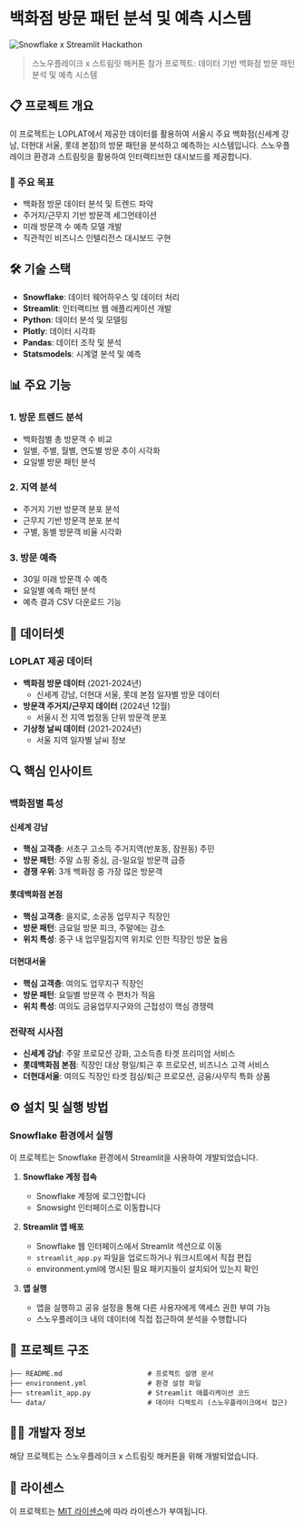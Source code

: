 # 백화점 방문 패턴 분석 및 예측 시스템

![Snowflake x Streamlit Hackathon](https://img.shields.io/badge/Snowflake%20x%20Streamlit-Hackathon-blue)

> 스노우플레이크 x 스트림릿 해커톤 참가 프로젝트: 데이터 기반 백화점 방문 패턴 분석 및 예측 시스템

## 📋 프로젝트 개요

이 프로젝트는 LOPLAT에서 제공한 데이터를 활용하여 서울시 주요 백화점(신세계 강남, 더현대 서울, 롯데 본점)의 방문 패턴을 분석하고 예측하는 시스템입니다. 스노우플레이크 환경과 스트림릿을 활용하여 인터랙티브한 대시보드를 제공합니다.

### 🎯 주요 목표

- 백화점 방문 데이터 분석 및 트렌드 파악
- 주거지/근무지 기반 방문객 세그먼테이션
- 미래 방문객 수 예측 모델 개발
- 직관적인 비즈니스 인텔리전스 대시보드 구현

## 🛠️ 기술 스택

- **Snowflake**: 데이터 웨어하우스 및 데이터 처리
- **Streamlit**: 인터랙티브 웹 애플리케이션 개발
- **Python**: 데이터 분석 및 모델링
- **Plotly**: 데이터 시각화
- **Pandas**: 데이터 조작 및 분석
- **Statsmodels**: 시계열 분석 및 예측

## 📊 주요 기능

### 1. 방문 트렌드 분석
- 백화점별 총 방문객 수 비교
- 일별, 주별, 월별, 연도별 방문 추이 시각화
- 요일별 방문 패턴 분석

### 2. 지역 분석
- 주거지 기반 방문객 분포 분석
- 근무지 기반 방문객 분포 분석
- 구별, 동별 방문객 비율 시각화

### 3. 방문 예측
- 30일 미래 방문객 수 예측
- 요일별 예측 패턴 분석
- 예측 결과 CSV 다운로드 기능

## 📂 데이터셋

### LOPLAT 제공 데이터
- **백화점 방문 데이터** (2021-2024년)
  - 신세계 강남, 더현대 서울, 롯데 본점 일자별 방문 데이터
- **방문객 주거지/근무지 데이터** (2024년 12월)
  - 서울시 전 지역 법정동 단위 방문객 분포
- **기상청 날씨 데이터** (2021-2024년)
  - 서울 지역 일자별 날씨 정보

## 🔍 핵심 인사이트

### 백화점별 특성

#### 신세계 강남
- **핵심 고객층**: 서초구 고소득 주거지역(반포동, 잠원동) 주민
- **방문 패턴**: 주말 쇼핑 중심, 금-일요일 방문객 급증
- **경쟁 우위**: 3개 백화점 중 가장 많은 방문객

#### 롯데백화점 본점
- **핵심 고객층**: 을지로, 소공동 업무지구 직장인
- **방문 패턴**: 금요일 방문 피크, 주말에는 감소
- **위치 특성**: 중구 내 업무밀집지역 위치로 인한 직장인 방문 높음

#### 더현대서울
- **핵심 고객층**: 여의도 업무지구 직장인
- **방문 패턴**: 요일별 방문객 수 편차가 적음
- **위치 특성**: 여의도 금융업무지구와의 근접성이 핵심 경쟁력

### 전략적 시사점

- **신세계 강남**: 주말 프로모션 강화, 고소득층 타겟 프리미엄 서비스
- **롯데백화점 본점**: 직장인 대상 평일/퇴근 후 프로모션, 비즈니스 고객 서비스
- **더현대서울**: 여의도 직장인 타겟 점심/퇴근 프로모션, 금융/사무직 특화 상품

## ⚙️ 설치 및 실행 방법

### Snowflake 환경에서 실행
이 프로젝트는 Snowflake 환경에서 Streamlit을 사용하여 개발되었습니다.

1. **Snowflake 계정 접속**
   - Snowflake 계정에 로그인합니다
   - Snowsight 인터페이스로 이동합니다

2. **Streamlit 앱 배포**
   - Snowflake 웹 인터페이스에서 Streamlit 섹션으로 이동
   - `streamlit_app.py` 파일을 업로드하거나 워크시트에서 직접 편집
   - environment.yml에 명시된 필요 패키지들이 설치되어 있는지 확인

3. **앱 실행**
   - 앱을 실행하고 공유 설정을 통해 다른 사용자에게 액세스 권한 부여 가능
   - 스노우플레이크 내의 데이터에 직접 접근하여 분석을 수행합니다

## 📝 프로젝트 구조

```
├── README.md                     # 프로젝트 설명 문서
├── environment.yml               # 환경 설정 파일
├── streamlit_app.py              # Streamlit 애플리케이션 코드
└── data/                         # 데이터 디렉토리 (스노우플레이크에서 접근)
```

## 👨‍💻 개발자 정보

해당 프로젝트는 스노우플레이크 x 스트림릿 해커톤을 위해 개발되었습니다.

## 📄 라이센스

이 프로젝트는 [MIT 라이센스](LICENSE)에 따라 라이센스가 부여됩니다.
